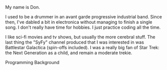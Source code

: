 My name is Don. 

I used to be a drummer in an avant garde progressive industrial band. Since then, I've dabled a bit in electronica without managing to finish a single song. I don't really have time for hobbies. I just practice coding all the time. 

I like sci-fi movies and tv shows, but usually the more cerebral stuff. The last thing the "SyFy" channel produced that I was interested in was Battlestar Galactica (spin-offs included). I was a really big fan of Star Trek: the Next Generation as a child, and remain a moderate trekie. 

Programming Background